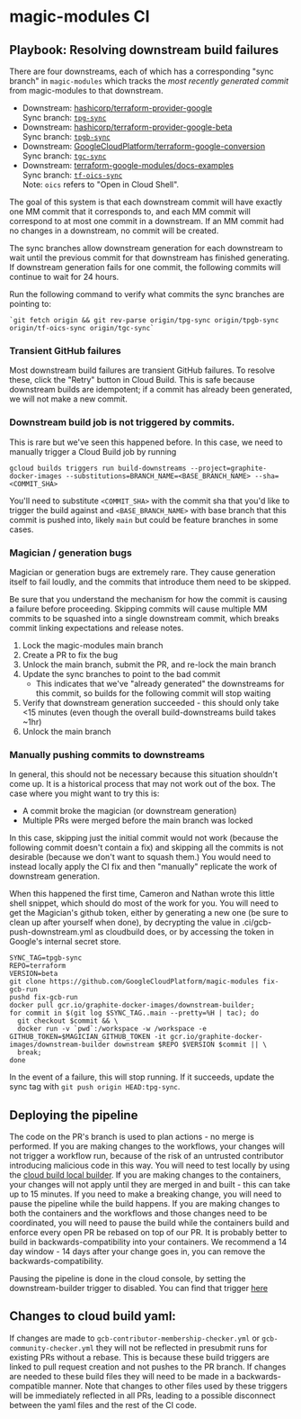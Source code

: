 magic-modules CI
===

## Playbook: Resolving downstream build failures

There are four downstreams, each of which has a corresponding "sync branch" in `magic-modules` which tracks the _most recently generated commit_ from magic-modules to that downstream.

- Downstream: [hashicorp/terraform-provider-google](https://github.com/hashicorp/terraform-provider-google)  
  Sync branch: [`tpg-sync`](https://github.com/GoogleCloudPlatform/magic-modules/tree/tpg-sync)
- Downstream: [hashicorp/terraform-provider-google-beta](https://github.com/hashicorp/terraform-provider-google-beta)  
  Sync branch: [`tpgb-sync`](https://github.com/GoogleCloudPlatform/magic-modules/tree/tpgb-sync)
- Downstream: [GoogleCloudPlatform/terraform-google-conversion](https://github.com/GoogleCloudPlatform/terraform-google-conversion)  
  Sync branch: [`tgc-sync`](https://github.com/GoogleCloudPlatform/magic-modules/tree/tgc-sync)
- Downstream: [terraform-google-modules/docs-examples](https://github.com/terraform-google-modules/docs-examples)  
  Sync branch: [`tf-oics-sync`](https://github.com/GoogleCloudPlatform/magic-modules/tree/tpg-sync)  
  Note: `oics` refers to "Open in Cloud Shell".

The goal of this system is that each downstream commit will have exactly one MM commit that it corresponds to, and each MM commit will correspond to at most one commit in a downstream. If an MM commit had no changes in a downstream, no commit will be created.

The sync branches allow downstream generation for each downstream to wait until the previous commit for that downstream has finished generating. If downstream generation fails for one commit, the following commits will continue to wait for 24 hours.

Run the following command to verify what commits the sync branches are pointing to:

```
`git fetch origin && git rev-parse origin/tpg-sync origin/tpgb-sync origin/tf-oics-sync origin/tgc-sync`
```

### Transient GitHub failures
Most downstream build failures are transient GitHub failures. To resolve these, click the "Retry" button in Cloud Build. This is safe because downstream builds are idempotent; if a commit has already been generated, we will not make a new commit.

### Downstream build job is not triggered by commits.
This is rare but we've seen this happened before. In this case, we need to manually trigger a Cloud Build job by running 
```
gcloud builds triggers run build-downstreams --project=graphite-docker-images --substitutions=BRANCH_NAME=<BASE_BRANCH_NAME> --sha=<COMMIT_SHA>
```
You'll need to substitute `<COMMIT_SHA>` with the commit sha that you'd like to trigger the build against and `<BASE_BRANCH_NAME>` with base branch that this commit is pushed into, likely `main` but could be feature branches in some cases.

### Magician / generation bugs
Magician or generation bugs are extremely rare. They cause generation itself to fail loudly, and the commits that introduce them need to be skipped.

Be sure that you understand the mechanism for how the commit is causing a failure before proceeding. Skipping commits will cause multiple MM commits to be squashed into a single downstream commit, which breaks commit linking expectations and release notes.

1. Lock the magic-modules main branch
2. Create a PR to fix the bug
3. Unlock the main branch, submit the PR, and re-lock the main branch
4. Update the sync branches to point to the bad commit
   - This indicates that we've "already generated" the downstreams for this commit, so builds for the following commit will stop waiting
6. Verify that downstream generation succeeded - this should only take <15 minutes (even though the overall build-downstreams build takes ~1hr)
7. Unlock the main branch

### Manually pushing commits to downstreams
In general, this should not be necessary because this situation shouldn't come up. It is a historical process that may not work out of the box. The case where you might want to try this is:

- A commit broke the magician (or downstream generation)
- Multiple PRs were merged before the main branch was locked

In this case, skipping just the initial commit would not work (because the following commit doesn't contain a fix) and skipping all the commits is not desirable (because we don't want to squash them.) You would need to instead locally apply the CI fix and then "manually" replicate the work of downstream generation.

When this happened the first time, Cameron and Nathan wrote this little shell snippet, which should do most of the work for you.  You will need to get the Magician's github token, either by generating a new one (be sure to clean up after yourself when done), by decrypting the value in .ci/gcb-push-downstream.yml as cloudbuild does, or by accessing the token in Google's internal secret store.

```
SYNC_TAG=tpgb-sync
REPO=terraform
VERSION=beta
git clone https://github.com/GoogleCloudPlatform/magic-modules fix-gcb-run
pushd fix-gcb-run
docker pull gcr.io/graphite-docker-images/downstream-builder;
for commit in $(git log $SYNC_TAG..main --pretty=%H | tac); do
  git checkout $commit && \
  docker run -v `pwd`:/workspace -w /workspace -e GITHUB_TOKEN=$MAGICIAN_GITHUB_TOKEN -it gcr.io/graphite-docker-images/downstream-builder downstream $REPO $VERSION $commit || \
  break;
done
```

In the event of a failure, this will stop running.  If it succeeds, update the sync tag with `git push origin HEAD:tpg-sync`.

## Deploying the pipeline
The code on the PR's branch is used to plan actions - no merge is performed.
If you are making changes to the workflows, your changes will not trigger a workflow run, because of the risk of an untrusted contributor introducing malicious code in this way.  You will need to test locally by using the [cloud build local builder](https://cloud.google.com/cloud-build/docs/build-debug-locally).
If you are making changes to the containers, your changes will not apply until they are merged in and built - this can take up to 15 minutes.  If you need to make a breaking change, you will need to pause the pipeline while the build happens.  If you are making changes to both the containers and the workflows and those changes need to be coordinated, you will need to pause the build while the containers build and enforce every open PR be rebased on top of our PR.  It is probably better to build in backwards-compatibility into your containers.  We recommend a 14 day window - 14 days after your change goes in, you can remove the backwards-compatibility.

Pausing the pipeline is done in the cloud console, by setting the downstream-builder trigger to disabled.  You can find that trigger [here](https://console.cloud.google.com/cloud-build/triggers/edit/f80a7496-b2f4-4980-a706-c5425a52045b?project=graphite-docker-images)

## Changes to cloud build yaml:
If changes are made to `gcb-contributor-membership-checker.yml` or `gcb-community-checker.yml` they will not be reflected in presubmit runs for existing PRs without a rebase. This is because these build triggers are linked to pull request creation and not pushes to the PR branch. If changes are needed to these build files they will need to be made in a backwards-compatible manner. Note that changes to other files used by these triggers will be immediately reflected in all PRs, leading to a possible disconnect between the yaml files and the rest of the CI code.
